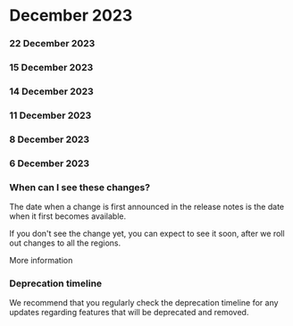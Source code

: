 ﻿# December 2023


### 22 December 2023




### 15 December 2023




### 14 December 2023




### 11 December 2023




### 8 December 2023




### 6 December 2023




### When can I see these changes?

The date when a change is first announced in the release notes is the date when it first becomes available.

If you don't see the change yet, you can expect to see it soon, after we roll out changes to all the regions.

More information


### Deprecation timeline

We recommend that you regularly check the deprecation timeline for any updates regarding features that will be deprecated and removed.

